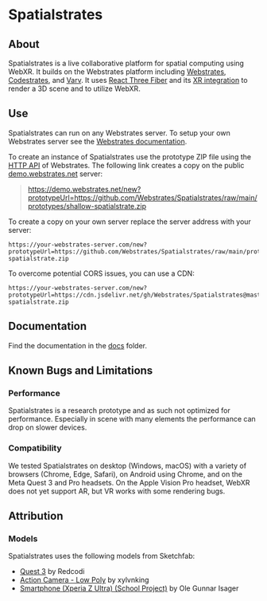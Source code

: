 # Spatialstrates

## About

Spatialstrates is a live collaborative platform for spatial computing using WebXR. It builds on the Webstrates platform including [Webstrates](https://www.webstrates.net/), [Codestrates](https://codestrates.projects.cavi.au.dk/), and [Varv](https://varv.projects.cavi.au.dk/). It uses [React Three Fiber](https://github.com/pmndrs/react-three-fiber/) and its [XR integration](https://github.com/pmndrs/xr) to render a 3D scene and to utilize WebXR.


## Use

Spatialstrates can run on any Webstrates server. To setup your own Webstrates server see the [Webstrates documentation](https://webstrates.github.io/gettingstarted/installation.html).

To create an instance of Spatialstrates use the prototype ZIP file using the [HTTP API](https://webstrates.github.io/userguide/http-api.html) of Webstrates. The following link creates a copy on the public [demo.webstrates.net](https://demo.webstrates.net/) server:

> https://demo.webstrates.net/new?prototypeUrl=https://github.com/Webstrates/Spatialstrates/raw/main/prototypes/shallow-spatialstrate.zip

To create a copy on your own server replace the server address with your server:

```
https://your-webstrates-server.com/new?prototypeUrl=https://github.com/Webstrates/Spatialstrates/raw/main/prototypes/shallow-spatialstrate.zip
```

To overcome potential CORS issues, you can use a CDN:

```
https://your-webstrates-server.com/new?prototypeUrl=https://cdn.jsdelivr.net/gh/Webstrates/Spatialstrates@master/prototypes/shallow-spatialstrate.zip
```


## Documentation

Find the documentation in the [docs](docs) folder.


## Known Bugs and Limitations

### Performance

Spatialstrates is a research prototype and as such not optimized for performance. Especially in scene with many elements the performance can drop on slower devices.


### Compatibility

We tested Spatialstrates on desktop (Windows, macOS) with a variety of browsers (Chrome, Edge, Safari), on Android using Chrome, and on the Meta Quest 3 and Pro headsets. On the Apple Vision Pro headset, WebXR does not yet support AR, but VR works with some rendering bugs.


## Attribution

### Models

Spatialstrates uses the following models from Sketchfab:

- [Quest 3](https://sketchfab.com/3d-models/quest-3-e5c334a9598c4e85bb182eebf15a2e32) by Redcodi
- [Action Camera - Low Poly](https://sketchfab.com/3d-models/action-camera-low-poly-b28bfbdfc62644beacf1e3c2c3423477) by xylvnking
- [Smartphone (Xperia Z Ultra) (School Project)](https://sketchfab.com/3d-models/smartphone-xperia-z-ultra-school-project-18a917d8619441b1ba46da856e43c43f) by Ole Gunnar Isager

